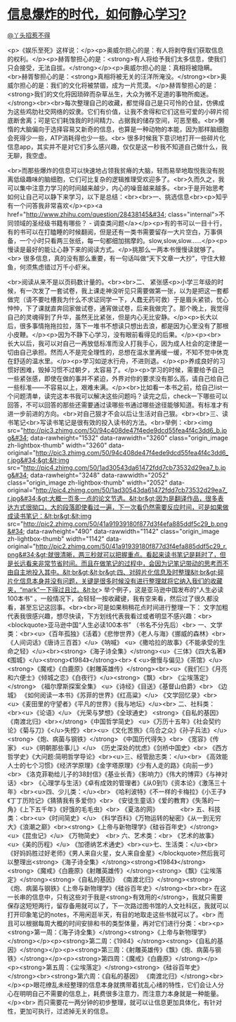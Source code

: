 
#  [信息爆炸的时代，如何静心学习?](https://zhihu.com/questions/36349460)



[@丫头招惹不得](https://zhihu.com/people/f69954c4c62056e49e3f409b5e779330)

&lt;p&gt;《娱乐至死》这样说：&lt;/p&gt;&lt;p&gt;奥威尔担心的是：有人将剥夺我们获取信息的权利。&lt;/p&gt;&lt;p&gt;赫胥黎担心的是：&lt;strong&gt;有人将给予我们太多信息，使我们只会接受，无法自拔。&lt;/strong&gt;&lt;/p&gt;&lt;p&gt;奥威尔担心的是：真相将被隐瞒。&lt;br&gt;赫胥黎担心的是：&lt;strong&gt;真相将被无关的汪洋所淹没。&lt;/strong&gt;&lt;br&gt;奥威尔担心的是：我们的文化将被禁锢，成为一片荒漠。&lt;/p&gt;赫胥黎担心的是：&lt;strong&gt;我们的文化将因琐碎而杂草丛生，大众为微不足道的事物所痴迷。&lt;/strong&gt;&lt;br&gt;&lt;br&gt;每次整理自己的收藏，都觉得自己是只可怜的仓鼠，仿佛成为这些鸡肋社交网络的奴隶。它们有价值，让我不舍得和它们这些可爱的小碎片彻底断舍离；可是它们耗蚀我的时间精力、占据我的储存空间，可恶至极。&lt;br&gt;懒惰的大脑偏向于选择容易又新奇的信息，也算是一种动物的本能，因为那样脑细胞会死得少一些，ATP消耗得也少一些。&lt;br&gt;
很多时候我下意识地打开一些碎片化信息app，其实并不是对它们多么感兴趣，仅仅是这一秒我不知道自己做什么，我无聊，我空虚。

&lt;br&gt;而那些爆炸的信息可以快速地占领我贫瘠的大脑，轻而易举地取悦我没有脱离低级趣味的脑细胞，它们可比复杂的逻辑推理受欢迎多了。&lt;br&gt;久而久之，我可以集中注意力学习的时间越来越少，内心的噪音越来越多。&lt;br&gt;于是开始思考如何让自己可以静下来学习，以下是总结：&lt;br&gt;&lt;br&gt;一、挑选信息&lt;br&gt;&lt;p&gt;知乎有一个问答我非常喜欢&lt;/p&gt;&lt;p&gt;&lt;a href=&#34;http://www.zhihu.com/question/28438145&#34; class=&#34;internal&#34;&gt;不同领域的圣经级书籍有哪些？ - 调查类问题&lt;/a&gt;&lt;/p&gt;&lt;p&gt;有的书可以一目十行，有的书可以在打瞌睡的时候翻阅，但是还有一类书需要留存一大片空白，万事俱备，一个小时只看两三张纸，每一句都细加揣摩的。slow,slow,slow……&lt;/p&gt;&lt;p&gt;慢读是最好的能让心静下来的阅读方式。&lt;/p&gt;挑那么一两本书慢慢读就够了。&lt;br&gt;
很多信息，真的没有那么重要，有一句话叫做“天下文章一大抄”，守住大鲸鱼，何须焦虑错过万千小虾米。

&lt;br&gt;阅读从来不是以页码数计量的。&lt;br&gt;&lt;br&gt;二、
紧张感&lt;p&gt;小学三年级的时候，有一次发了一套试卷，我上课走神没听见只需要做第一张，以为是把这一套都做完（请不要吐槽我为什么不求证同学一下，人蠢无药可救）于是眉头紧锁，忧心忡忡，下了课就直奔回家做试卷，通宵做试卷，后来我做完了。那个晚上，我觉得自己的灵魂得到了升华，虽然无比紧张，但是内心无比安静。&lt;/p&gt;&lt;p&gt;长大以后，很多事情拖拖拉拉，落下一堆书不想读只想出去浪，都是因为心里没有了那根小皮鞭。&lt;/p&gt;&lt;p&gt;因为不静下心学习，没有眼前看得见的后果。&lt;/p&gt;&lt;p&gt;&lt;br&gt;
长大以后，我可以对自己一再放低标准而没人打我手心，因为成人社会的定律是一切由自己承担。然而人不是完全理性的，总想在温水里再缓一缓，不知不觉中休克在舒适的温水里。&lt;/p&gt;&lt;p&gt;学习如逆水行舟，不进则退。&lt;/p&gt;&lt;p&gt;养成良好的习惯好困难，毁掉习惯不过朝夕，太容易了。&lt;/p&gt;&lt;p&gt;学习的时候，需要给予自己一些紧张感，即使在做的事并不紧迫，外界对你的要求没有那么高，请自己给自己一些标准——不容易以上，艰难未满。&lt;/p&gt;&lt;br&gt;比如看一本书之前，给自己list一个问题清单，读完这本书我可以解决这些问题吗？读完之后，check一下哪些可以回答，不可以回答的那些还需要通过读哪些书通过哪些途径能够知道。有标准才有进一步前进的方向。&lt;br&gt;对自己狠才不会以后让生活对自己狠。&lt;br&gt;&lt;br&gt;三、读书笔记&lt;br&gt;写读书笔记是很有效的投入读书的方法。&lt;br&gt;举例：&lt;br&gt;&lt;img src=&#34;http://pic3.zhimg.com/50/94c408de47f4ede9dcd55fea4f4c3dd6_b.jpg&#34; data-rawheight=&#34;1532&#34; data-rawwidth=&#34;3260&#34; class=&#34;origin_image zh-lightbox-thumb&#34; width=&#34;3260&#34; data-original=&#34;http://pic3.zhimg.com/50/94c408de47f4ede9dcd55fea4f4c3dd6_r.jpg&#34;&gt;&lt;img src=&#34;http://pic4.zhimg.com/50/1ad30543da61472fdd7cb73532d29ea7_b.jpg&#34; data-rawheight=&#34;3248&#34; data-rawwidth=&#34;2052&#34; class=&#34;origin_image zh-lightbox-thumb&#34; width=&#34;2052&#34; data-original=&#34;http://pic4.zhimg.com/50/1ad30543da61472fdd7cb73532d29ea7_r.jpg&#34;&gt;大概一页多一点的论文节选。&lt;br&gt;因为是翻译作品，很多表达方式很拗口，大的段落即使看过一遍，下一次看仍然需要反应时间，可是如果做成读书笔记：&lt;br&gt;&lt;img src=&#34;http://pic2.zhimg.com/50/41a91939180f877d3f4efa885ddf5c29_b.png&#34; data-rawheight=&#34;490&#34; data-rawwidth=&#34;1142&#34; class=&#34;origin_image zh-lightbox-thumb&#34; width=&#34;1142&#34; data-original=&#34;http://pic2.zhimg.com/50/41a91939180f877d3f4efa885ddf5c29_r.png&#34;&gt;就很清晰，两三秒就可以把握重点。看起来读书笔记是耗时了，但是长远看来非常节省时间。而且在做笔记的过程中，会因为记笔记带动的思考而不由自主地投入其中。&lt;br&gt;&lt;br&gt;四、对碎片化信息及时整理&lt;br&gt;碎片化信息本身并没有问题，关键是很多时候没有进行整理就将它纳入我们的收藏夹，“mark”一下得过且过。&lt;br&gt;
举个例子，这是亚马逊中国发布的“人生必读100本书” 。一般情况下，会轻轻一按收藏键，我有空来看，然后过了很久都没看，甚至忘记这回事。&lt;br&gt;&lt;br&gt;可是如果稍稍花点时间进行整理一下： 文字加粗代表我很感兴趣，想尽快读，下方划线代表我看过或者明显不感兴趣：&lt;br&gt;&lt;blockquote&gt;亚马逊中国“人生必读100本书” （书名不分先后）&lt;br&gt;
一、文学类：&lt;br&gt;&lt;u&gt;《百年孤独》《活着》《悲惨世界》《老人与海》《挪威的森林》&lt;br&gt;
《人间词话》《唐诗三百首》&lt;/u&gt;《呐喊》 &lt;u&gt;《撒哈拉的故事》《不能承受的生命之轻》&lt;/u&gt;&lt;br&gt;&lt;strong&gt;《海子诗全集》&lt;/strong&gt;&lt;u&gt;《三体》《四大名著》《围城》&lt;/u&gt;&lt;strong&gt;《1984》&lt;/strong&gt;&lt;br&gt;
《 &lt;u&gt;傲慢与偏见》《茶馆》&lt;/u&gt;&lt;strong&gt;《魔戒》《白鹿原》《射雕英雄传》&lt;/strong&gt;&lt;br&gt;&lt;u&gt;《我们仨》《月亮和六便士》《倾城之恋》《白夜行》&lt;/u&gt;&lt;strong&gt;《飘》&lt;br&gt;
《尘埃落定》&lt;/strong&gt; 《福尔摩斯探案全集》 &lt;u&gt;《诗经》《目送》《基督山伯爵》&lt;br&gt;
《边城》 《如何阅读一本书》《苏菲的世界》《红高粱》&lt;/u&gt; 《文学回忆录》&lt;br&gt;&lt;u&gt;《麦田里的守望者》《平凡的世界》《我与地坛》&lt;/u&gt;&lt;br&gt;
二、社科类：&lt;br&gt;&lt;u&gt;《论语》&lt;/u&gt; 《光荣与梦想》《全球通史》 &lt;strong&gt;《自私的基因》 《南渡北归》&lt;br&gt;&lt;/strong&gt;《中国哲学简史》 &lt;u&gt;《万历十五年》《社会契约论》《菊与刀》《&lt;/u&gt;失控》&lt;br&gt;&lt;u&gt;《文化苦旅》《乌合之众》《孙子兵法》&lt;/u&gt;&lt;strong&gt;《炮、病菌与钢铁》&lt;/strong&gt; 《中国历代得失》&lt;br&gt;
《宽容》《传家》 &lt;u&gt;《明朝那些事儿》&lt;/u&gt; 《历史深处的忧虑》《剑桥中国史》&lt;br&gt;
《西方哲学史》《大问题:简明哲学导论》&lt;br&gt;&lt;u&gt;三、经管励志类：&lt;/u&gt;&lt;br&gt;
《高效能人士的七个习惯》《经济学原理》《金字塔原理》《少有人走的路》《向前一步》&lt;br&gt;
《洛克菲勒给儿子的38封信》《基业长青》《影响力》《伟大的博弈》《与神对话》&lt;br&gt;
《心理学与生活》《卓有成效的管理者》《从0到1》《资本论》《激荡三十年》&lt;br&gt;&lt;u&gt;四、少儿类：&lt;/u&gt;&lt;br&gt;
《哈利波特》《不一样的卡梅拉》《小王子》《丁丁历险记》《猜猜我有多爱你》&lt;br&gt;
《安徒生童话》《爱的教育》《失落的一角》《上下五千年》《好饿的毛毛虫》&lt;br&gt;
《夏洛的网》　　　　&lt;br&gt;
五、科技类：&lt;br&gt;&lt;u&gt;《时间简史》&lt;/u&gt; 《科学百科》《万物运转的秘密》《从一到无穷大》《浪潮之巅》&lt;br&gt;&lt;strong&gt;《上帝与新物理学》《硅谷百年史》&lt;/strong&gt;&lt;u&gt;《昆虫记》&lt;/u&gt; 《万物简史》　&lt;br&gt;
六、艺术类：&lt;br&gt;
《艺术的故事》 &lt;u&gt;《美的历程》&lt;/u&gt; 《加德纳艺术通史》&lt;br&gt;&lt;u&gt;七、生活类：&lt;/u&gt;&lt;br&gt;
《好妈妈胜过好老师》《男人来自火星，女人来自金星》&lt;/blockquote&gt;然后我可以整理出&lt;strong&gt;《海子诗全集》&lt;/strong&gt;&lt;strong&gt;《1984》&lt;/strong&gt;&lt;strong&gt;《魔戒》《白鹿原》《射雕英雄传》&lt;/strong&gt;&lt;strong&gt;《飘》《尘埃落定》&lt;/strong&gt;&lt;strong&gt;《自私的基因》 《南渡北归》&lt;/strong&gt;&lt;strong&gt;《炮、病菌与钢铁》《上帝与新物理学》《硅谷百年史》&lt;/strong&gt;&lt;br&gt;&lt;br&gt;
在这一长串的信息中，只有这些对于我是&lt;strong&gt;有效用的&lt;/strong&gt;，我就只需要保存这短短两行，留存备用就可以了，下一次路过图书馆的人文社科区，我就可以打开印象笔记的notes，不用闲逛半天，有目的地取走这些书就可以了。&lt;br&gt;
而且可以根据每周大概的时间安排和书的类型体量，再对它们进行分类：&lt;br&gt;&lt;p&gt;&lt;strong&gt;第一周：《海子诗全集》&lt;/strong&gt;&lt;strong&gt;《上帝与新物理学》&lt;/strong&gt;&lt;/p&gt;&lt;p&gt;&lt;strong&gt;第二周：《1984》&lt;/strong&gt;&lt;strong&gt;《自私的基因》&lt;/strong&gt;&lt;/p&gt;&lt;p&gt;&lt;strong&gt;第三周：《射雕英雄传》《飘》《炮、病菌与钢铁》&lt;/strong&gt;&lt;/p&gt;&lt;p&gt;&lt;strong&gt;第四周：《魔戒》《白鹿原》&lt;/strong&gt;&lt;/p&gt;&lt;p&gt;&lt;strong&gt;第五周：《尘埃落定》&lt;/strong&gt;&lt;strong&gt;《硅谷百年史》&lt;/strong&gt;&lt;br&gt;&lt;strong&gt;第六周：《自私的基因》 《南渡北归》&lt;/strong&gt;&lt;br&gt;&lt;/p&gt;&lt;p&gt;眼花缭乱未经整理的信息本身就携带着扰乱心绪的特性，它们会让人分心在明明自己不需要的信息上，耗费很多注意力，而注意力本身就是一种能量。&lt;/p&gt;&lt;br&gt;
而只需要花一两分钟的初步整理，就可以让信息更加具体化，有针对性，更加可执行，过滤掉无关的信息。